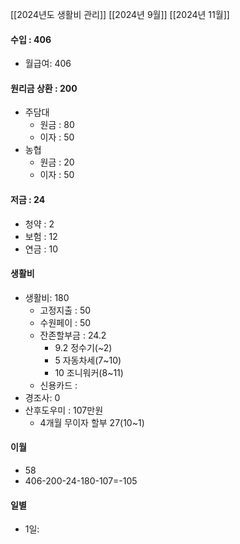 [[2024년도 생활비 관리]]
[[2024년 9월]]
[[2024년 11월]]

#### 수입 : 406
- 월급여: 406

#### 원리금 상환 : 200
- 주담대 
	- 원금 : 80
	- 이자 : 50
- 농협 
	- 원금 : 20
	- 이자 : 50

#### 저금 : 24
- 청약 : 2
- 보험 : 12
- 연금 : 10

#### 생활비
- 생활비: 180
	- 고정지출 : 50
	- 수원페이 : 50
	- 잔존할부금 : 24.2
		- 9.2 정수기(~2)
		- 5 자동차세(7~10)
		- 10 조니워커(8~11)
	- 신용카드 : 
- 경조사: 0
- 산후도우미 : 107만원
	- 4개월 무이자 할부 27(10~1)

#### 이월
- 58
- 406-200-24-180-107=-105

#### 일별
- 1일: 
